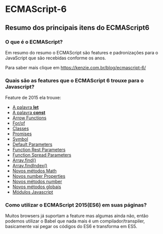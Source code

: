 # ECMAScript-6
<h2>Resumo dos principais itens do ECMAScript6</h2>


<h3>O que é o ECMAScript?</h3>

Em resumo do resumo o ECMAScript são features e padronizações para o JavaScript que são recebidas conforme os anos.

<a src="https://kenzie.com.br/blog/ecmascript-6/"> Para saber mais clique em https://kenzie.com.br/blog/ecmascript-6/</a>


<h3>Quais são as features que o ECMAScript 6 trouxe para o Javascript?</h3>
Feature de 2015 ela trouxe:
<ul>
    <a href="https://github.com/Kimbellyf/ECMAScript-6/tree/main/var-let-const"><li>A palavra <strong>let</strong></li></a>
    <a href="https://github.com/Kimbellyf/ECMAScript-6/tree/main/var-let-const"><li>A palavra <strong>const</strong></li></a>
     <a href="https://github.com/Kimbellyf/ECMAScript-6/tree/main/arrowfunctions"><li>Arrow Functions</li></a>
    <a href="https://github.com/Kimbellyf/ECMAScript-6/tree/main/for%20and%20of"><li>For/of</li></a>
     <a href="https://github.com/Kimbellyf/ECMAScript-6/tree/main/classes%20js"><li>Classes</li></a>
     <a href="https://github.com/Kimbellyf/ECMAScript-6/tree/main/promises"><li>Promises</li></a>
     <a href="https://github.com/Kimbellyf/ECMAScript-6/tree/main/symbol"><li>Symbol</li></a>
     <a href="https://github.com/Kimbellyf/ECMAScript-6/tree/main/default-parameters"><li>Default Parameters</li></a>
     <a href="https://github.com/Kimbellyf/ECMAScript-6/tree/main/rest-parameters"><li>Function Rest Parameters</li></a>
     <a href="https://github.com/Kimbellyf/ECMAScript-6/tree/main/spread-parameters"><li>Function Spread Parameters</li></a>
     <a href="https://github.com/Kimbellyf/ECMAScript-6/tree/main/array.find()"><li>Array.find()</li></a>
     <a href="https://github.com/Kimbellyf/ECMAScript-6/tree/main/array.findindex()"><li>Array.findIndex()</li></a>
     <a href="https://github.com/Kimbellyf/ECMAScript-6/tree/main/feature-metodos-math"><li>Novos métodos Math</li></a>
     <a href="https://github.com/Kimbellyf/ECMAScript-6/tree/main/novos-metodos-number"><li>Novos number Properties</li></a>
     <a href="https://github.com/Kimbellyf/ECMAScript-6/tree/main/novos-metodos-number"><li>Novos métodos number</li></a>
     <a href="https://github.com/Kimbellyf/ECMAScript-6/tree/main/novos-metodos-globais"><li>Novos métodos globais</li></a>
     <a href="https://github.com/Kimbellyf/ECMAScript-6/tree/main/modulos-js"><li>Módulos Javascript</li></a>
</ul>

<h3>Como utilizar o ECMAScript 2015(ES6) em suas páginas?</h3>
Muitos browsers já suportam a feature mas algumas ainda não, então podemos utilizar o Babel que nada mais é um compilador/transpiler, basicamente vai pegar os códigos do ES6 e transforma em ES5.

